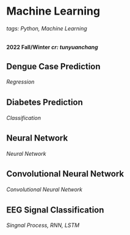# Machine Learning
###### tags: Python, Machine Learning
#### **2022 Fall/Winter**  *cr: tunyuanchang*

## Dengue Case Prediction
###### Regression

## Diabetes Prediction
###### Classification

## Neural Network
###### Neural Network

## Convolutional Neural Network
###### Convolutional Neural Network

## EEG Signal Classification
###### Singnal Process, RNN, LSTM
